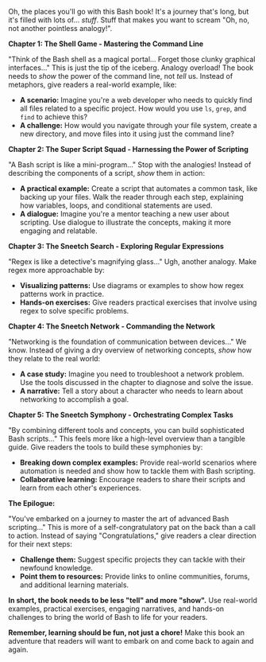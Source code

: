 Oh, the places you'll go with this Bash book! It's a journey that's long, but it's filled with lots of... *stuff*.  Stuff that makes you want to scream "Oh, no, not another pointless analogy!".

**Chapter 1: The Shell Game - Mastering the Command Line**

"Think of the Bash shell as a magical portal... Forget those clunky graphical interfaces..."  This is just the tip of the iceberg.  Analogy overload!  The book needs to *show* the power of the command line, not *tell* us.  Instead of metaphors, give readers a real-world example, like:

* **A scenario:** Imagine you're a web developer who needs to quickly find all files related to a specific project.  How would you use `ls`, `grep`, and `find` to achieve this?
* **A challenge:** How would you navigate through your file system, create a new directory, and move files into it using just the command line?

**Chapter 2: The Super Script Squad - Harnessing the Power of Scripting**

"A Bash script is like a mini-program..."  Stop with the analogies!  Instead of describing the components of a script, *show* them in action:

* **A practical example:** Create a script that automates a common task, like backing up your files.  Walk the reader through each step, explaining how variables, loops, and conditional statements are used.
* **A dialogue:** Imagine you're a mentor teaching a new user about scripting.  Use dialogue to illustrate the concepts, making it more engaging and relatable.

**Chapter 3: The Sneetch Search - Exploring Regular Expressions**

"Regex is like a detective's magnifying glass..."  Ugh, another analogy.  Make regex more approachable by:

* **Visualizing patterns:** Use diagrams or examples to show how regex patterns work in practice.
* **Hands-on exercises:** Give readers practical exercises that involve using regex to solve specific problems.

**Chapter 4: The Sneetch Network - Commanding the Network**

"Networking is the foundation of communication between devices..."  We know.  Instead of giving a dry overview of networking concepts,  *show* how they relate to the real world:

* **A case study:** Imagine you need to troubleshoot a network problem.  Use the tools discussed in the chapter to diagnose and solve the issue.
* **A narrative:**  Tell a story about a character who needs to learn about networking to accomplish a goal.

**Chapter 5: The Sneetch Symphony - Orchestrating Complex Tasks**

"By combining different tools and concepts, you can build sophisticated Bash scripts..."  This feels more like a high-level overview than a tangible guide.  Give readers the tools to build these symphonies by:

* **Breaking down complex examples:**  Provide real-world scenarios where automation is needed and show how to tackle them with Bash scripting.
* **Collaborative learning:**  Encourage readers to share their scripts and learn from each other's experiences.

**The Epilogue:**

"You've embarked on a journey to master the art of advanced Bash scripting..."  This is more of a self-congratulatory pat on the back than a call to action.  Instead of saying "Congratulations," give readers a clear direction for their next steps:

* **Challenge them:**  Suggest specific projects they can tackle with their newfound knowledge.
* **Point them to resources:**  Provide links to online communities, forums, and additional learning materials.

**In short, the book needs to be less "tell" and more "show".**  Use real-world examples, practical exercises, engaging narratives, and hands-on challenges to bring the world of Bash to life for your readers. 

**Remember, learning should be fun, not just a chore!**  Make this book an adventure that readers will want to embark on and come back to again and again.
